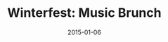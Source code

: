 ---
layout: post
title:  "Winterfest: Music Brunch"
date:   2015-01-06
start:  "11:00"
end:    "2:00"
categories: events
---